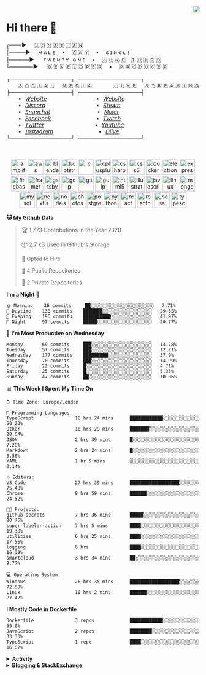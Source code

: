 <img align="right" href="https://spotify-github-profile.vercel.app/api/view?uid=21xc6lko2t6sn466piiwtnhuq&redirect=true" src="https://spotify-github-profile.vercel.app/api/view?uid=21xc6lko2t6sn466piiwtnhuq&cover_image=true">

# Hi there 👋

╔═══►⠀⠀🇯 🇴 🇳 🇦 🇹 🇭 🇦 🇳\
╠════►⠀⠀ᴍ ᴀ ʟ ᴇ ⠀ • ⠀ 🇬 🇦 🇾 ⠀ • ⠀ s ɪ ɴ ɢ ʟ ᴇ\
╠═════►⠀⠀ ᴛ ᴡ ᴇ ɴ ᴛ ʏ⠀ᴏ ɴ ᴇ ⠀ • ⠀ 🇯 🇺 🇳 🇪 ⠀🇹 🇭 🇮 🇷 🇩\
╚══════►⠀⠀ 🇩 🇪 🇻 🇪 🇱 🇴 🇵 🇪 🇷 ⠀ • ⠀ 🇵 🇷 🇴 🇩 🇺 🇨 🇪 🇷

┌────────────────┐ ┌────────────────┐\
⠀⠀⠀🇸 🇴 🇨 🇮 🇦 🇱⠀⠀🇲 🇪 🇩 🇮 🇦⠀⠀⠀ ⠀⠀🇱 🇮 🇻 🇪⠀⠀🇸 🇹 🇷 🇪 🇦 🇲 🇮 🇳 🇬\
├────────────────┤ ├────────────────┤\
⠀⠀⠀•⠀[𝘞𝘦𝘣𝘴𝘪𝘵𝘦](https://tgtgamer.live/) ⠀⠀⠀ ⠀⠀⠀ ⠀⠀⠀ ⠀⠀•⠀[𝘞𝘦𝘣𝘴𝘪𝘵𝘦](https://tgtgamer.live/)\
⠀⠀⠀•⠀[𝘋𝘪𝘴𝘤𝘰𝘳𝘥](https://discord.com/invite/P5DwgzN) ⠀⠀⠀ ⠀⠀⠀ ⠀⠀⠀ ⠀⠀ •⠀[𝘚𝘵𝘦𝘢𝘮](https://steamcommunity.com/broadcast/watch/76561198043223313)\
⠀⠀⠀•⠀[𝘚𝘯𝘢𝘱𝘤𝘩𝘢𝘵](https://snapchat.com/add/tgtgamer) ⠀⠀⠀ ⠀⠀⠀ ⠀⠀⠀ ⠀ •⠀[𝘔𝘪𝘹𝘦𝘳](https://mixer.com/tgtgamer)\
⠀⠀⠀•⠀[𝘍𝘢𝘤𝘦𝘣𝘰𝘰𝘬](https://fb.me/jonathan.stevens.144) ⠀⠀⠀ ⠀⠀⠀ ⠀⠀⠀ ⠀•⠀[𝘛𝘸𝘪𝘵𝘤𝘩](https://www.twitch.tv/tgtgamer)\
⠀⠀⠀•⠀[𝘛𝘸𝘪𝘵𝘵𝘦𝘳](https://twitter.com/tgtgamer) ⠀⠀⠀ ⠀⠀⠀ ⠀⠀⠀ ⠀⠀ •⠀[𝘠𝘰𝘶𝘵𝘶𝘣𝘦](https://www.youtube.com/channel/UCmMsdBHE1inAoY72o2ZuEqg/live)\
⠀⠀⠀•⠀[𝘐𝘯𝘴𝘵𝘢𝘨𝘳𝘢𝘮](https://www.instagram.com/tgtgamer) ⠀⠀⠀ ⠀⠀⠀ ⠀⠀⠀ ⠀•⠀[𝘋𝘭𝘪𝘷𝘦](https://dlive.tv/TGTGamer)\
└────────────────┘ └────────────────┘

<p align="center"><br><br><img src="https://docs.amplify.aws/assets/logo-dark.svg" alt="amplify" width="40" height="40"/> <img src="https://devicons.github.io/devicon/devicon.git/icons/amazonwebservices/amazonwebservices-original-wordmark.svg" alt="aws" width="40" height="40"/> <img src="https://download.blender.org/branding/community/blender_community_badge_white.svg" alt="blender" width="40" height="40"/> <img src="https://devicons.github.io/devicon/devicon.git/icons/bootstrap/bootstrap-plain.svg" alt="bootstrap" width="40" height="40"/> <img src="https://devicons.github.io/devicon/devicon.git/icons/c/c-original.svg" alt="c" width="40" height="40"/> <img src="https://devicons.github.io/devicon/devicon.git/icons/cplusplus/cplusplus-original.svg" alt="cplusplus" width="40" height="40"/> <img src="https://devicons.github.io/devicon/devicon.git/icons/csharp/csharp-original.svg" alt="csharp" width="40" height="40"/> <img src="https://devicons.github.io/devicon/devicon.git/icons/css3/css3-original-wordmark.svg" alt="css3" width="40" height="40"/> <img src="https://devicons.github.io/devicon/devicon.git/icons/docker/docker-original-wordmark.svg" alt="docker" width="40" height="40"/> <img src="https://devicons.github.io/devicon/devicon.git/icons/electron/electron-original.svg" alt="electron" width="40" height="40"/> <img src="https://devicons.github.io/devicon/devicon.git/icons/express/express-original-wordmark.svg" alt="express" width="40" height="40"/> <img src="https://www.vectorlogo.zone/logos/firebase/firebase-icon.svg" alt="firebase" width="40" height="40"/> <img src="https://www.vectorlogo.zone/logos/framer/framer-icon.svg" alt="framer" width="40" height="40"/> <img src="https://www.vectorlogo.zone/logos/gatsbyjs/gatsbyjs-icon.svg" alt="gatsby" width="40" height="40"/> <img src="https://www.vectorlogo.zone/logos/google_cloud/google_cloud-icon.svg" alt="gcp" width="40" height="40"/> <img src="https://www.vectorlogo.zone/logos/git-scm/git-scm-icon.svg" alt="git" width="40" height="40"/> <img src="https://devicons.github.io/devicon/devicon.git/icons/gulp/gulp-plain.svg" alt="gulp" width="40" height="40"/> <img src="https://devicons.github.io/devicon/devicon.git/icons/html5/html5-original-wordmark.svg" alt="html5" width="40" height="40"/> <img src="https://www.vectorlogo.zone/logos/adobe_illustrator/adobe_illustrator-icon.svg" alt="illustrator" width="40" height="40"/> <img src="https://devicons.github.io/devicon/devicon.git/icons/javascript/javascript-original.svg" alt="javascript" width="40" height="40"/> <img src="https://devicons.github.io/devicon/devicon.git/icons/linux/linux-original.svg" alt="linux" width="40" height="40"/> <img src="https://devicons.github.io/devicon/devicon.git/icons/mongodb/mongodb-original-wordmark.svg" alt="mongodb" width="40" height="40"/> <img src="https://devicons.github.io/devicon/devicon.git/icons/mysql/mysql-original-wordmark.svg" alt="mysql" width="40" height="40"/> <img src="https://cdn.worldvectorlogo.com/logos/nextjs-3.svg" alt="nextjs" width="40" height="40"/> <img src="https://devicons.github.io/devicon/devicon.git/icons/nodejs/nodejs-original-wordmark.svg" alt="nodejs" width="40" height="40"/> <img src="https://devicons.github.io/devicon/devicon.git/icons/photoshop/photoshop-plain.svg" alt="photoshop" width="40" height="40"/> <img src="https://devicons.github.io/devicon/devicon.git/icons/postgresql/postgresql-original-wordmark.svg" alt="postgresql" width="40" height="40"/> <img src="https://devicons.github.io/devicon/devicon.git/icons/python/python-original.svg" alt="python" width="40" height="40"/> <img src="https://devicons.github.io/devicon/devicon.git/icons/react/react-original-wordmark.svg" alt="react" width="40" height="40"/> <img src="https://reactnative.dev/img/header_logo.svg" alt="reactnative" width="40" height="40"/> <img src="https://devicons.github.io/devicon/devicon.git/icons/sass/sass-original.svg" alt="sass" width="40" height="40"/> <img src="https://devicons.github.io/devicon/devicon.git/icons/typescript/typescript-original.svg" alt="typescript" width="40" height="40"/></p>

<!--START_SECTION:waka-->
**🐱 My Github Data** 

> 🏆 1,773 Contributions in the Year 2020
 > 
> 📦 2.7 kB Used in Github's Storage 
 > 
> 💼 Opted to Hire
 > 
> 📜 4 Public Repositories
 > 
> 🔑 2 Private Repositories 

**I'm a Night 🦉** 

```text
🌞 Morning    36 commits     ██░░░░░░░░░░░░░░░░░░░░░░░   7.71% 
🌆 Daytime    138 commits    ███████░░░░░░░░░░░░░░░░░░   29.55% 
🌃 Evening    196 commits    ██████████░░░░░░░░░░░░░░░   41.97% 
🌙 Night      97 commits     █████░░░░░░░░░░░░░░░░░░░░   20.77%

```
📅 **I'm Most Productive on Wednesday** 

```text
Monday       69 commits     ███░░░░░░░░░░░░░░░░░░░░░░   14.78% 
Tuesday      57 commits     ███░░░░░░░░░░░░░░░░░░░░░░   12.21% 
Wednesday    177 commits    █████████░░░░░░░░░░░░░░░░   37.9% 
Thursday     70 commits     ███░░░░░░░░░░░░░░░░░░░░░░   14.99% 
Friday       22 commits     █░░░░░░░░░░░░░░░░░░░░░░░░   4.71% 
Saturday     25 commits     █░░░░░░░░░░░░░░░░░░░░░░░░   5.35% 
Sunday       47 commits     ██░░░░░░░░░░░░░░░░░░░░░░░   10.06%

```


📊 **This Week I Spent My Time On** 

```text
⌚︎ Time Zone: Europe/London

💬 Programming Languages: 
TypeScript               18 hrs 24 mins      ████████████░░░░░░░░░░░░░   50.23% 
Other                    10 hrs 29 mins      ███████░░░░░░░░░░░░░░░░░░   28.64% 
JSON                     2 hrs 39 mins       █░░░░░░░░░░░░░░░░░░░░░░░░   7.28% 
Markdown                 2 hrs 24 mins       █░░░░░░░░░░░░░░░░░░░░░░░░   6.56% 
YAML                     1 hr 9 mins         ░░░░░░░░░░░░░░░░░░░░░░░░░   3.14%

🔥 Editors: 
VS Code                  27 hrs 39 mins      ██████████████████░░░░░░░   75.48% 
Chrome                   8 hrs 59 mins       ██████░░░░░░░░░░░░░░░░░░░   24.52%

🐱‍💻 Projects: 
github-secrets           7 hrs 36 mins       █████░░░░░░░░░░░░░░░░░░░░   20.75% 
super-labeler-action     7 hrs 5 mins        ████░░░░░░░░░░░░░░░░░░░░░   19.38% 
utilities                6 hrs 25 mins       ████░░░░░░░░░░░░░░░░░░░░░   17.56% 
logging                  6 hrs               ████░░░░░░░░░░░░░░░░░░░░░   16.39% 
smartcloud               3 hrs 34 mins       ██░░░░░░░░░░░░░░░░░░░░░░░   9.77%

💻 Operating System: 
Windows                  26 hrs 35 mins      ██████████████████░░░░░░░   72.58% 
Linux                    10 hrs 2 mins       ██████░░░░░░░░░░░░░░░░░░░   27.42%

```

**I Mostly Code in Dockerfile** 

```text
Dockerfile               3 repos             ████████████░░░░░░░░░░░░░   50.0% 
JavaScript               2 repos             ████████░░░░░░░░░░░░░░░░░   33.33% 
TypeScript               1 repo              ████░░░░░░░░░░░░░░░░░░░░░   16.67%

```



<!--END_SECTION:waka-->

<details>
  <summary><b>Activity</b></summary>
  
<!--START_SECTION:activity-->
1. ❗️ Closed issue [#5294](https://github.com/Zrips/CMI/issues/5294) in [Zrips/CMI](https://github.com/Zrips/CMI)
2. 🗣 Commented on [#5294](https://github.com/Zrips/CMI/issues/5294) in [Zrips/CMI](https://github.com/Zrips/CMI)
3. ❗️ Opened issue [#5294](https://github.com/Zrips/CMI/issues/5294) in [Zrips/CMI](https://github.com/Zrips/CMI)
4. ❗️ Closed issue [#45](https://github.com/Videndum/Minecraft-issue-tracking/issues/45) in [Videndum/Minecraft-issue-tracking](https://github.com/Videndum/Minecraft-issue-tracking)
5. ❗️ Closed issue [#12](https://github.com/Videndum/Minecraft-issue-tracking/issues/12) in [Videndum/Minecraft-issue-tracking](https://github.com/Videndum/Minecraft-issue-tracking)
6. ❗️ Closed issue [#7](https://github.com/Videndum/Minecraft-issue-tracking/issues/7) in [Videndum/Minecraft-issue-tracking](https://github.com/Videndum/Minecraft-issue-tracking)
7. ❗️ Closed issue [#28](https://github.com/Videndum/Minecraft-issue-tracking/issues/28) in [Videndum/Minecraft-issue-tracking](https://github.com/Videndum/Minecraft-issue-tracking)
8. ❗️ Opened issue [#52](https://github.com/Videndum/Minecraft-issue-tracking/issues/52) in [Videndum/Minecraft-issue-tracking](https://github.com/Videndum/Minecraft-issue-tracking)
9. ❗️ Opened issue [#51](https://github.com/Videndum/Minecraft-issue-tracking/issues/51) in [Videndum/Minecraft-issue-tracking](https://github.com/Videndum/Minecraft-issue-tracking)
10. ❗️ Opened issue [#50](https://github.com/Videndum/Minecraft-issue-tracking/issues/50) in [Videndum/Minecraft-issue-tracking](https://github.com/Videndum/Minecraft-issue-tracking)
11. ❗️ Opened issue [#49](https://github.com/Videndum/Minecraft-issue-tracking/issues/49) in [Videndum/Minecraft-issue-tracking](https://github.com/Videndum/Minecraft-issue-tracking)
12. 🗣 Commented on [#150](https://github.com/garagepoort/StaffPlusPlus/issues/150) in [garagepoort/StaffPlusPlus](https://github.com/garagepoort/StaffPlusPlus)
13. ❗️ Opened issue [#240](https://github.com/WooMinecraft/WooMinecraft/issues/240) in [WooMinecraft/WooMinecraft](https://github.com/WooMinecraft/WooMinecraft)
14. ❗️ Opened issue [#150](https://github.com/garagepoort/StaffPlusPlus/issues/150) in [garagepoort/StaffPlusPlus](https://github.com/garagepoort/StaffPlusPlus)
15. 💪 Opened PR [#149](https://github.com/garagepoort/StaffPlusPlus/pull/149) in [garagepoort/StaffPlusPlus](https://github.com/garagepoort/StaffPlusPlus)
16. 💪 Opened PR [#3](https://github.com/Videndum/StaffPlusPlus/pull/3) in [Videndum/StaffPlusPlus](https://github.com/Videndum/StaffPlusPlus)
17. 🗣 Commented on [#148](https://github.com/garagepoort/StaffPlusPlus/issues/148) in [garagepoort/StaffPlusPlus](https://github.com/garagepoort/StaffPlusPlus)
18. ❌ Closed PR [#148](https://github.com/garagepoort/StaffPlusPlus/pull/148) in [garagepoort/StaffPlusPlus](https://github.com/garagepoort/StaffPlusPlus)
19. 💪 Opened PR [#148](https://github.com/garagepoort/StaffPlusPlus/pull/148) in [garagepoort/StaffPlusPlus](https://github.com/garagepoort/StaffPlusPlus)
20. ❌ Closed PR [#1](https://github.com/Videndum/StaffPlusPlus/pull/1) in [Videndum/StaffPlusPlus](https://github.com/Videndum/StaffPlusPlus)
21. 🎉 Merged PR [#2](https://github.com/Videndum/StaffPlusPlus/pull/2) in [Videndum/StaffPlusPlus](https://github.com/Videndum/StaffPlusPlus)
22. 💪 Opened PR [#2](https://github.com/Videndum/StaffPlusPlus/pull/2) in [Videndum/StaffPlusPlus](https://github.com/Videndum/StaffPlusPlus)
23. 💪 Opened PR [#1](https://github.com/Videndum/StaffPlusPlus/pull/1) in [Videndum/StaffPlusPlus](https://github.com/Videndum/StaffPlusPlus)
24. ❗️ Opened issue [#147](https://github.com/garagepoort/StaffPlusPlus/issues/147) in [garagepoort/StaffPlusPlus](https://github.com/garagepoort/StaffPlusPlus)
25. ❗️ Opened issue [#146](https://github.com/garagepoort/StaffPlusPlus/issues/146) in [garagepoort/StaffPlusPlus](https://github.com/garagepoort/StaffPlusPlus)
26. 💪 Opened PR [#145](https://github.com/garagepoort/StaffPlusPlus/pull/145) in [garagepoort/StaffPlusPlus](https://github.com/garagepoort/StaffPlusPlus)
27. ❗️ Opened issue [#48](https://github.com/Videndum/Minecraft-issue-tracking/issues/48) in [Videndum/Minecraft-issue-tracking](https://github.com/Videndum/Minecraft-issue-tracking)
28. ❗️ Opened issue [#47](https://github.com/Videndum/Minecraft-issue-tracking/issues/47) in [Videndum/Minecraft-issue-tracking](https://github.com/Videndum/Minecraft-issue-tracking)
29. ❗️ Opened issue [#46](https://github.com/Videndum/Minecraft-issue-tracking/issues/46) in [Videndum/Minecraft-issue-tracking](https://github.com/Videndum/Minecraft-issue-tracking)
30. ❗️ Opened issue [#45](https://github.com/Videndum/Minecraft-issue-tracking/issues/45) in [Videndum/Minecraft-issue-tracking](https://github.com/Videndum/Minecraft-issue-tracking)
31. ❗️ Opened issue [#44](https://github.com/Videndum/Minecraft-issue-tracking/issues/44) in [Videndum/Minecraft-issue-tracking](https://github.com/Videndum/Minecraft-issue-tracking)
32. ❗️ Opened issue [#43](https://github.com/Videndum/Minecraft-issue-tracking/issues/43) in [Videndum/Minecraft-issue-tracking](https://github.com/Videndum/Minecraft-issue-tracking)
33. ❗️ Opened issue [#42](https://github.com/Videndum/Minecraft-issue-tracking/issues/42) in [Videndum/Minecraft-issue-tracking](https://github.com/Videndum/Minecraft-issue-tracking)
34. ❗️ Opened issue [#41](https://github.com/Videndum/Minecraft-issue-tracking/issues/41) in [Videndum/Minecraft-issue-tracking](https://github.com/Videndum/Minecraft-issue-tracking)
<!--END_SECTION:activity-->

</details>

<details>
  <summary><b>Blogging & StackExchange</b></summary>

<!-- BLOG-POST-LIST:START -->
- [Pulumi postbuild scripts](https://stackoverflow.com/questions/66138543/pulumi-postbuild-scripts)
- [Correct usage of ORM in framework](https://stackoverflow.com/questions/65446243/correct-usage-of-orm-in-framework)
- [Github Actions detect author_association](https://stackoverflow.com/questions/63188674/github-actions-detect-author-association)
- [Answer by Jonathan Stevens for React styling - Overflow issues - Expo & Electron single workflow](https://stackoverflow.com/questions/59939824/react-styling-overflow-issues-expo-electron-single-workflow/59941715#59941715)
- [React styling - Overflow issues - Expo & Electron single workflow](https://stackoverflow.com/questions/59939824/react-styling-overflow-issues-expo-electron-single-workflow)
- [React WebkitAppRegion Warnings](https://stackoverflow.com/questions/59870837/react-webkitappregion-warnings)
- [Hideout Menu](https://jonathanstevens.org/2019/11/13/hideout-menu/)
- [Smode 01 – Red Particles](https://jonathanstevens.org/2019/10/31/smode-01-red-particles/)
- [Notch 01 – Ball w/ line particles](https://jonathanstevens.org/2019/10/31/notch-01-ball-w-line-particles/)
- [Eureka Digital Dimentions](https://jonathanstevens.org/2019/10/10/eureka-2019/)
- [Hedgehog](https://jonathanstevens.org/2019/10/09/hedgehog/)
- [Heart Beat](https://jonathanstevens.org/2019/10/09/heart-beat/)
- [D Major’s Logo](https://jonathanstevens.org/2019/10/08/d-majors-logo/)
- [Dialogflow & Express -- Fulfilment](https://stackoverflow.com/questions/57964582/dialogflow-express-fulfilment)
- [Establishment Website](https://jonathanstevens.org/2019/08/13/establishment-website/)
- [New Website](https://jonathanstevens.org/2019/06/18/redesigned-website/)
- [Reckoning 2019](https://jonathanstevens.org/2019/01/28/reckoning-2019/)
- [Answer by Jonathan Stevens for SVG Changing specific colour - CSS & JS](https://stackoverflow.com/questions/51461082/svg-changing-specific-colour-css-js/51467484#51467484)
- [SVG Changing specific colour - CSS & JS](https://stackoverflow.com/questions/51461082/svg-changing-specific-colour-css-js)
- [Complex Wireframe to solid for use in Autodesk 2018](https://stackoverflow.com/questions/47948929/complex-wireframe-to-solid-for-use-in-autodesk-2018)
- [Cookie based Redirection using Javascript](https://stackoverflow.com/questions/47686107/cookie-based-redirection-using-javascript)
- [How to make the bot know if its messaged someone before? C# based SteamBot](https://stackoverflow.com/questions/44035406/how-to-make-the-bot-know-if-its-messaged-someone-before-c-sharp-based-steambot)
- [How to convert fs:path to variable](https://stackoverflow.com/questions/43879791/how-to-convert-fspath-to-variable)
<!-- BLOG-POST-LIST:END -->
</details>
